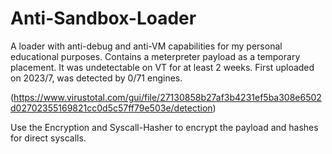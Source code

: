 # Anti-Sandbox-Loader
A loader with anti-debug and anti-VM capabilities for my personal educational purposes.
Contains a meterpreter payload as a temporary placement.
It was undetectable on VT for at least 2 weeks. 
First uploaded on 2023/7, was detected by 0/71 engines.

(https://www.virustotal.com/gui/file/27130858b27af3b4231ef5ba308e6502d02702355169821cc0d5c57ff79e503e/detection)

Use the Encryption and Syscall-Hasher to encrypt the payload and hashes for direct syscalls.

